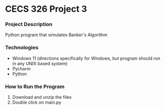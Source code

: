 # CECS 326 Project 3

### Project Description
Python program that simulates Banker's Algorithm

### Technologies
- Windows 11 (directions specifically for Windows, but program should run in any UNIX based system)
- Pycharm
- Python

### How to Run the Program
1. Download and unzip the files
2. Double click on main.py

